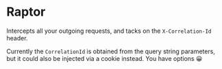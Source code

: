 # Raptor

Intercepts all your outgoing requests, and tacks on the `X-Correlation-Id` header.

Currently the `CorrelationId` is obtained from the query string parameters, but it could also be injected via a cookie instead. You have options 😀
